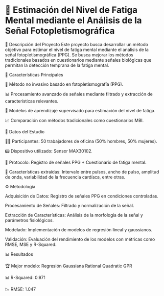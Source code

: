 # 📌 Estimación del Nivel de Fatiga Mental mediante el Análisis de la Señal Fotopletismográfica

📖 Descripción del Proyecto
Este proyecto busca desarrollar un método objetivo para estimar el nivel de fatiga mental mediante el análisis de la señal fotopletismográfica (PPG). Se busca mejorar los métodos tradicionales basados en cuestionarios mediante señales biológicas que permitan la detección temprana de la fatiga mental.

🎯 Características Principales

📌 Método no invasivo basado en fotopletismografía (PPG).

📊 Procesamiento avanzado de señales mediante filtrado y extracción de características relevantes.

🤖 Modelos de aprendizaje supervisado para estimación del nivel de fatiga.

📈 Comparación con métodos tradicionales como cuestionarios MBI.

📂 Datos del Estudio

👨‍💼 Participantes: 50 trabajadores de oficina (50% hombres, 50% mujeres).

📟 Dispositivo utilizado: Sensor MAX30102.

📝 Protocolo: Registro de señales PPG + Cuestionario de fatiga mental.

🔬 Características extraídas: Intervalo entre pulsos, ancho de pulso, amplitud de onda, variabilidad de la frecuencia cardíaca, entre otras.

⚙️ Metodología

Adquisición de Datos: Registro de señales PPG en condiciones controladas.

Procesamiento de Señales: Filtrado y normalización de la señal.

Extracción de Características: Análisis de la morfología de la señal y parámetros fisiológicos.

Modelado: Implementación de modelos de regresión lineal y gaussianos.

Validación: Evaluación del rendimiento de los modelos con métricas como RMSE, MSE y R-Squared.

📊 Resultados

🏆 Mejor modelo: Regresión Gaussiana Rational Quadratic GPR

📊 R-Squared: 0.971

📉 RMSE: 1.047
